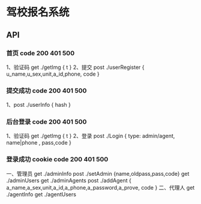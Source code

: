 <!--
 * @Descripttion: 
 * @version: 1.0.0
 * @Author: 鱼小陌
 * @Date: 2019-09-04 19:25:06
 * @LastEditors: 鱼小陌
 * @LastEditTime: 2019-09-05 20:56:12
 -->
# 驾校报名系统


## API

### 首页  code 200 401 500
   1、验证码 get ./getImg   { t } 
   2、提交 post ./userRegister  { u_name,u_sex,unit,a_id,phone, code  }

### 提交成功 code 200 401 500
   1、post ./userInfo { hash }

### 后台登录  code 200 401 500
   1、验证码 get  ./getImg   { t } 
   2、登录 post ./Login { type: admin/agent, name|phone , pass,code  }

### 登录成功  cookie  code 200 401 500
   一、管理员 get ./adminInfo  post ./setAdmin {name,oldpass,pass,code}  get ./adminUsers  get ./adminAgents  post ./addAgent { a_name,a_sex,unit,a_id,a_phone,a_password,a_prove, code  }
   二、代理人 get ./agentInfo  get ./agentUsers 

